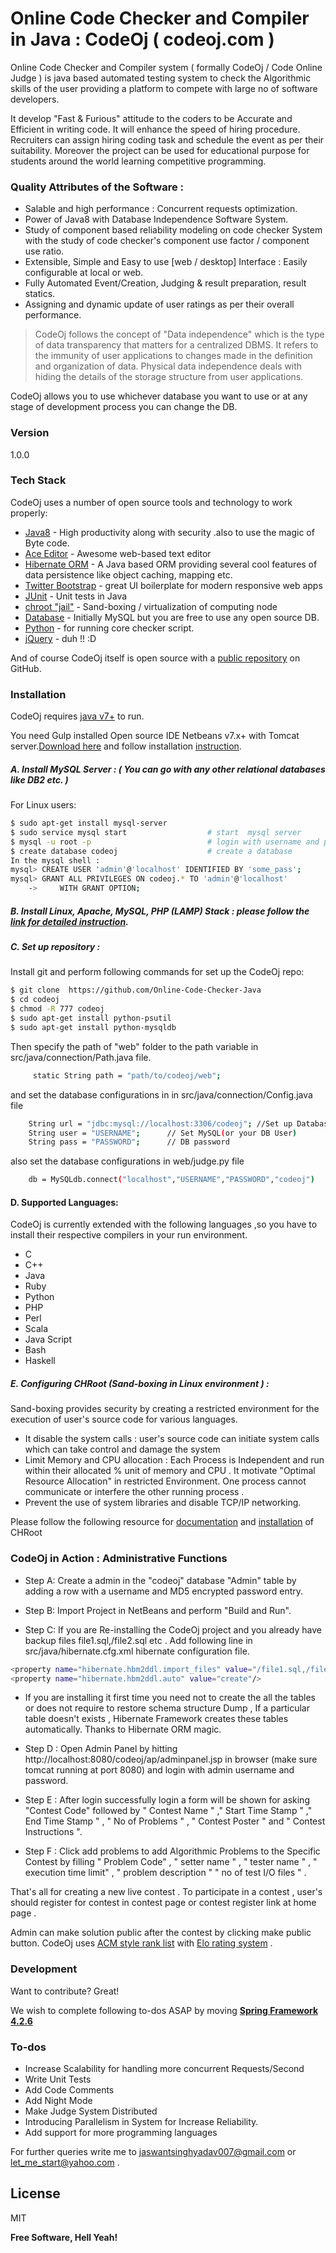 # Online Code Checker and Compiler in Java : CodeOj ( codeoj.com )

Online Code Checker and Compiler system ( formally CodeOj / Code Online Judge ) is java based  automated testing system to check the Algorithmic skills of the user providing a platform to compete with large no of software developers.

It develop "Fast & Furious" attitude to the coders to be Accurate and Efficient in writing code. It will enhance the speed of hiring procedure. Recruiters can assign hiring coding task and schedule the event as per their suitability. Moreover the project can be used for educational purpose for students around the world learning competitive programming.

###  Quality Attributes of the Software : 
  - Salable and high performance : Concurrent requests optimization.
  - Power of Java8 with Database Independence Software System.
  - Study of component based reliability modeling on code checker System with the study of code checker's component use factor / component use ratio.
  - Extensible, Simple and Easy to use [web / desktop] Interface : Easily configurable at local or web.
  - Fully Automated Event/Creation, Judging & result preparation, result statics.
  - Assigning and dynamic update of user ratings as per their overall performance. 
 
> CodeOj follows the concept of "Data independence" which is the type of data transparency that matters for a centralized DBMS. It refers to the immunity of user applications to changes made in the definition and organization of data. Physical data independence deals with hiding the details of the storage structure from user applications.

CodeOj allows you to use whichever database you want to use or at any stage of development process you can change the DB.

### Version
1.0.0

### Tech Stack

CodeOj uses a number of open source tools and technology to work properly:

* [Java8] - High productivity along with security .also to use the magic of Byte code. 
* [Ace Editor] - Awesome web-based text editor
* [Hibernate ORM] - A Java based ORM providing several cool features of data persistence like object caching, mapping etc.
* [Twitter Bootstrap] - great UI boilerplate for modern responsive web apps
* [JUnit] - Unit tests in Java
* [chroot "jail"] - Sand-boxing / virtualization of computing node 
* [Database] - Initially MySQL but you are free to use any open source DB.
* [Python] - for running core checker script.
* [jQuery] - duh !! :D

And of course CodeOj itself is open source with a [public repository][dill]
 on GitHub.

### Installation

CodeOj requires [java v7+](http://www.oracle.com/technetwork/java/javase/downloads/jre7-downloads-1880261.html) to run.

You need Gulp installed Open source IDE Netbeans v7.x+ with Tomcat server.[Download here](https://netbeans.org/downloads/) and follow installation [instruction](https://netbeans.org/community/releases/81/install.html).

##### A. Install MySQL Server : ( You can go with any other relational databases like DB2 etc. )

For Linux users: 
```sh
$ sudo apt-get install mysql-server                     
$ sudo service mysql start                  # start  mysql server 
$ mysql -u root -p                          # login with username and password
$ create database codeoj                    # create a database
In the mysql shell :
mysql> CREATE USER 'admin'@'localhost' IDENTIFIED BY 'some_pass';
mysql> GRANT ALL PRIVILEGES ON codeoj.* TO 'admin'@'localhost'
    ->     WITH GRANT OPTION;
```

##### B. Install Linux, Apache, MySQL, PHP (LAMP) Stack : please follow the [link for detailed instruction](https://www.digitalocean.com/community/tutorials/how-to-install-linux-apache-mysql-php-lamp-stack-on-ubuntu).
##### C. Set up repository :
Install git and perform following commands for set up the CodeOj repo:
```sh
$ git clone  https://github.com/Online-Code-Checker-Java
$ cd codeoj
$ chmod -R 777 codeoj
$ sudo apt-get install python-psutil
$ sudo apt-get install python-mysqldb
```
Then specify the  path of "web" folder to the path variable in src/java/connection/Path.java file.
```sh	
     static String path = "path/to/codeoj/web";
```
and set the database configurations in in src/java/connection/Config.java file

```sh	
    String url = "jdbc:mysql://localhost:3306/codeoj"; //Set up Database server location URL , Port No , Database Name
    String user = "USERNAME";      // Set MySQL(or your DB User)
    String pass = "PASSWORD";      // DB password
```
also set the database configurations in web/judge.py file 
```sh	
    db = MySQLdb.connect("localhost","USERNAME","PASSWORD","codeoj")
```

#### D. Supported Languages:

CodeOj is currently extended with the following languages ,so you have to install their respective compilers in your run environment. 
* C
* C++              
* Java
* Ruby
* Python
* PHP
* Perl
* Scala
* Java Script
* Bash
* Haskell

##### E. Configuring CHRoot (Sand-boxing in Linux environment ) :

Sand-boxing provides security by creating a restricted environment for the execution of user's source code for various languages.
* It disable the system calls : user's source code can initiate system calls which can take control and damage the system
* Limit Memory and CPU allocation : Each Process is Independent and run within their allocated % unit of memory and CPU . It motivate "Optimal Resource Allocation" in restricted Environment. One process cannot communicate or interfere the other running process .
* Prevent the use of system libraries and disable TCP/IP networking.

Please follow the following resource for [documentation](https://en.wikipedia.org/wiki/Chroot) and [installation](https://wiki.debian.org/chroot) of CHRoot


### CodeOj in Action : Administrative Functions

* Step A: Create a admin in the "codeoj" database "Admin" table by adding a row with a username and MD5 encrypted password entry.

* Step B: Import Project in  NetBeans and perform "Build and Run".

* Step C: If you are Re-installing the CodeOj project and you already have backup files file1.sql,/file2.sql etc . Add following line in src/java/hibernate.cfg.xml hibernate configuration file. 
 
```sh
<property name="hibernate.hbm2ddl.import_files" value="/file1.sql,/file2.sql"/>
<property name="hibernate.hbm2ddl.auto" value="create"/>
```
* If you are installing it first time you need not to create the all the tables or does not require to restore schema structure Dump , If a particular table doesn't exists , Hibernate Framework creates these tables automatically. Thanks to Hibernate ORM magic.

* Step D : Open Admin Panel by hitting http://localhost:8080/codeoj/ap/adminpanel.jsp  in browser (make sure tomcat running at port 8080) and login with admin username and password.

* Step E : After login successfully login a form will be shown for asking "Contest Code"  followed by " Contest Name " ," Start Time Stamp " ," End Time Stamp " , " No of Problems " , " Contest Poster " and " Contest Instructions ".

* Step F : Click add problems to add Algorithmic Problems to the Specific Contest by filling " Problem Code" , " setter name " , " tester name " , " execution time limit" , " problem description " " no of test I/O files " . 

That's all for creating a new live contest . To participate in a contest , user's should register for contest in contest page or contest register link at home page .

 Admin can make solution public after the contest by clicking make public button. CodeOj uses [ACM style rank list](https://icpc.baylor.edu/) with  [Elo rating system](https://en.wikipedia.org/wiki/Elo_rating_system) . 



### Development

Want to contribute? Great!

We wish to complete following to-dos ASAP by moving **[Spring Framework 4.2.6](https://projects.spring.io/spring-framework/)**


### To-dos

 - Increase Scalability for handling more concurrent Requests/Second
 - Write Unit Tests
 - Add Code Comments
 - Add Night Mode
 - Make Judge System Distributed
 - Introducing Parallelism in System for Increase Reliability.
 - Add support for more programming languages
 
For further queries write me to jaswantsinghyadav007@gmail.com or let_me_start@yahoo.com .

License
----

MIT


**Free Software, Hell Yeah!**




[//]: # (These are reference links used in the body of this note and get stripped out when the markdown processor does its job. There is no need to format nicely because it shouldn't be seen. Thanks SO - http://stackoverflow.com/questions/4823468/store-comments-in-markdown-syntax)
   [Python]: https://www.python.org/
   [Database]: https://www.mysql.com/
   [chroot "jail"]: http://allanfeid.com/content/creating-chroot-jail-ssh-access
   [JUnit]: http://junit.org/junit4/
   [Hibernate ORM]: http://hibernate.org/orm/
   [java8]: http://www.oracle.com/technetwork/java/javase/overview/java8-2100321.html
   [dill]: <https://github.com/Online-Code-Checker-Java>

   [john gruber]: <http://daringfireball.net>

   [df1]: <http://daringfireball.net/projects/markdown/>
  
   [Ace Editor]: <http://ace.ajax.org>
   [node.js]: <http://nodejs.org>
   [Twitter Bootstrap]: <http://twitter.github.com/bootstrap/>
   [keymaster.js]: <https://github.com/madrobby/keymaster>
   [jQuery]: <http://jquery.com>
   
   

  
